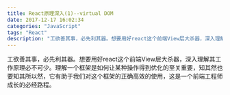 ```yaml
---
title: React原理深入(1)--virtual DOM
date: 2017-12-17 16:02:34
categories: "JavaScript"
tags: "React"
description: "工欲善其事，必先利其器。想要用好react这个前端View层大杀器，深入理解其工作原理必不可少。理解一个框架是如何让某种操作得到优化的至关重要，知其然也要知其所以然，它有助于我们对这个框架的正确高效的使用，这是一个前端工程师成长的必经路程。"
---
```


工欲善其事，必先利其器。想要用好react这个前端View层大杀器，深入理解其工作原理必不可少。理解一个框架是如何让某种操作得到优化的至关重要，知其然也要知其所以然，它有助于我们对这个框架的正确高效的使用，这是一个前端工程师成长的必经路程。


